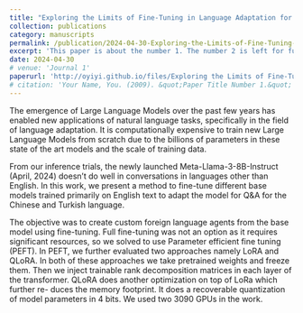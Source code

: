 ```yaml
---
title: "Exploring the Limits of Fine-Tuning in Language Adaptation for Large Language Models"
collection: publications
category: manuscripts
permalink: /publication/2024-04-30-Exploring-the-Limits-of-Fine-Tuning-in-Language-Adaptation-for-Large-Language-Models
excerpt: 'This paper is about the number 1. The number 2 is left for future work.'
date: 2024-04-30
# venue: 'Journal 1'
paperurl: 'http://oyiyi.github.io/files/Exploring the Limits of Fine-Tuning in Language Adaptation for Large Language Models.pdf'
# citation: 'Your Name, You. (2009). &quot;Paper Title Number 1.&quot; <i>Journal 1</i>. 1(1).'
---
```

The emergence of Large Language Models over the past few years has enabled new applications of natural language tasks, specifically in the field of language adaptation. It is computationally expensive to train new Large Language Models from scratch due to the billions of parameters in these state of the art models and the scale of training data. 

From our inference trials, the newly launched Meta-Llama-3-8B-Instruct (April, 2024) doesn’t do well in conversations in languages other than English. In this work, we present a method to fine-tune different base models trained primarily on English text to adapt the model for Q&A for the Chinese and Turkish language.

The objective was to create custom foreign language agents from the base model using fine-tuning. Full fine-tuning was not an option as it requires significant resources, so we solved to use Parameter efficient fine tuning (PEFT). In PEFT, we further evaluated two approaches namely LoRA and QLoRA. In both of these approaches we take pretrained weights and freeze them. Then we inject trainable rank decomposition matrices in each layer of the transformer. QLoRA does another optimization on top of LoRa which further re- duces the memory footprint. It does a recoverable quantization of model parameters in 4 bits. We used two 3090 GPUs in the work.
